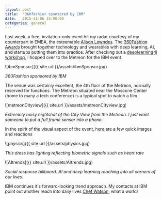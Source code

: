 ```yaml
---
layout: post
title:  "360fashion sponsored by IBM"
date:   2015-11-06 15:00:00
categories: general
---
```


Last week, a free, invitation-only event hit my radar courtesy of my counterpart in EMEA, the esteemable [Alison Lowndes][AlisonTwitter]. The [360Fashion Awards][360fashion] brought together technology and wearables with deep learning, AI, and startups putting them into practice.  After checking out a [deeplearning4j workshop][dl4j], I hopped over to the Metreon for the IBM event.

![ibmSponsor]({{ site.url }}/assets/ibmSponsor.jpg)

*360Fashion sponsored by IBM*

The venue was certainly excellent, the 4th floor of the Metreon, normally reserved for functions.  The Metreon situated near the Moscone Center (home to many a tech conference) is a typical spot to watch a film.  

![metreonCityview]({{ site.url }}/assets/metreonCityview.jpg)

*Extremely noisy nightshot of the City View from the Metreon.  I just want someone to put a full frame sensor into a phone.*

In the spirit of the visual aspect of the event, here are a few quick images and reactions

![physics]({{ site.url }}/assets/physics.jpg)

*This dress has lighting reflecting biometric signals such as heart rate*

![AItrends]({{ site.url }}/assets/AItrends.jpg)

*Social response billboard.  AI and deep learning reaching into all corners of our lives.* 

IBM continues it's forward-looking trend approach.  My contacts at IBM point out another reach into daily lives [Chef Watson][chefWatson], what a world!


[AlisonTwitter]: https://twitter.com/AlisonBLowndes?ref_src=twsrc%5Egoogle%7Ctwcamp%5Eserp%7Ctwgr%5Eauthor
[360fashion]: 360fashion.net/awards-2015/
[dl4j]:https://github.com/deeplearning4j/deeplearning4j
[chefWatson]:https://www.ibmchefwatson.com/ 

